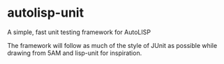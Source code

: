 # autolisp-unit
A simple, fast unit testing framework for AutoLISP

The framework will follow as much of the style of JUnit as possible while drawing from 5AM and lisp-unit for inspiration.
